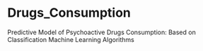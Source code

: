 # Drugs_Consumption
Predictive Model of Psychoactive Drugs Consumption: Based on Classification Machine Learning Algorithms
